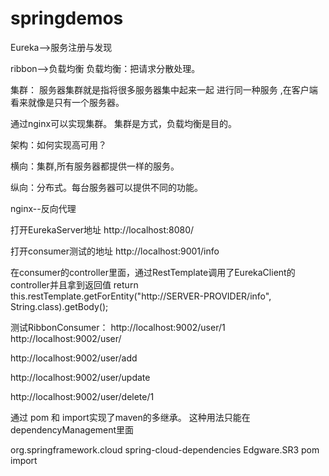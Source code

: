 # springdemos
Eureka-->服务注册与发现

ribbon-->负载均衡
负载均衡：把请求分散处理。

集群： 服务器集群就是指将很多服务器集中起来一起
进行同一种服务
,在客户端看来就像是只有一个服务器。

通过nginx可以实现集群。
集群是方式，负载均衡是目的。


架构：如何实现高可用？

横向：集群,所有服务器都提供一样的服务。

纵向：分布式。每台服务器可以提供不同的功能。




nginx--反向代理

打开EurekaServer地址
http://localhost:8080/

打开consumer测试的地址
http://localhost:9001/info

在consumer的controller里面，通过RestTemplate调用了EurekaClient的controller并且拿到返回值
 return this.restTemplate.getForEntity("http://SERVER-PROVIDER/info", String.class).getBody();
 
 
 测试RibbonConsumer：
     http://localhost:9002/user/1
 http://localhost:9002/user/
 
 http://localhost:9002/user/add
 
 http://localhost:9002/user/update
 
 http://localhost:9002/user/delete/1
 
 
 通过 <type>pom</type> 和 <scope>import</scope>实现了maven的多继承。 这种用法只能在dependencyManagement里面
 
 <dependencyManagement>
         <dependencies>
             <dependency>
                 <groupId>org.springframework.cloud</groupId>
                 <artifactId>spring-cloud-dependencies</artifactId>
                 <version>Edgware.SR3</version>
                 <type>pom</type>
                 <scope>import</scope>
             </dependency>
         </dependencies>
     </dependencyManagement>

